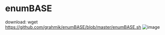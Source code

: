 # enumBASE
download:
wget https://github.com/grahmik/enumBASE/blob/master/enumBASE.sh 
![image](https://github.com/grahmik/enumBASE/assets/125515783/4d724df4-e1c5-4f9f-a123-40ec7f659a1a)
